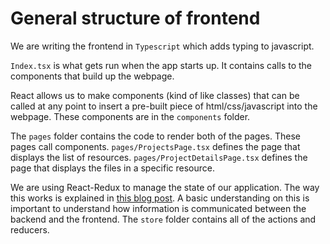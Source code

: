 # General structure of frontend

We are writing the frontend in `Typescript` which adds typing to javascript.

`Index.tsx` is what gets run when the app starts up. It contains calls to the components that build up the webpage. 

React allows us to make components (kind of like classes) that can be called at any point to insert a pre-built piece of html/css/javascript into the webpage. These components are in the `components` folder.

The `pages` folder contains the code to render both of the pages. These pages call components. `pages/ProjectsPage.tsx` defines the page that displays the list of resources. `pages/ProjectDetailsPage.tsx` defines the page that displays the files in a specific resource.

We are using React-Redux to manage the state of our application. The way this works is explained in [this blog post](https://medium.com/javascript-in-plain-english/the-only-introduction-to-redux-and-react-redux-youll-ever-need-8ce5da9e53c6). A basic understanding on this is important to understand how information is communicated between the backend and the frontend. The `store` folder contains all of the actions and reducers.
